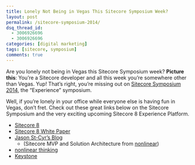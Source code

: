 ```yaml
---
title: Lonely Not Being in Vegas This Sitecore Symposium Week?
layout: post
permalink: /sitecore-symposium-2014/
dsq_thread_id:
  - 3006926696
  - 3006926696
categories: [digital marketing]
tags: [sitecore, symposium]
comments: true
---
```

Are you lonely not being in Vegas this Sitecore Symposium week? **Picture this**: You&#8217;re a Sitecore developer and all this week you&#8217;re somewhere other than Vegas. Yup! That&#8217;s right, you&#8217;re missing out on <a title="Sitecore Symposium" href="http://www.sitecore.net/symposiumna2014" target="_blank">Sitecore Symposium 2014</a>, the &#8220;Experience&#8221; symposium.  
<!--more-->

Well, if you&#8217;re lonely in your office while everyone else is having fun in Vegas, don&#8217;t fret. Check out these great links below on the Sitecore Symposium and the very exciting upcoming Sitecore 8 Experience Platform.

  * <a title="Sitecore 8" href="http://www.sitecore.net/Platform/Sitecore-8.aspx" target="_blank">Sitecore 8</a>
  * <a title="Sitecore 8 White Paper" href="http://www.sitecore.net/Learn/Resources-Library/White-Papers/Introducing-Sitecore-8.aspx" target="_blank">Sitecore 8 White Paper</a>
  * <a title="Jason St-Cyr" href="http://theagilecoder.wordpress.com/" target="_blank">Jason St-Cyr&#8217;s Blog</a> 
      * (Sitecore MVP and Solution Architecture from <a title="nonlinear" href="http://www.nonlinearcreations.com/" target="_blank">nonlinear</a>)
  * <a href="http://www.nonlinearcreations.com/Digital/how-we-think.aspx" title="nonlinear thinking" target="_blank">nonlinear thinking</a>
  * <a href="http://keystoneforsitecore.com/" title="Keystone" target="_blank">Keystone</a>